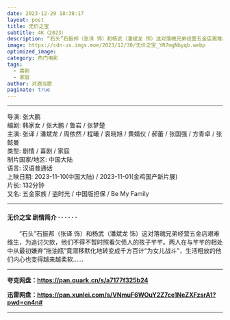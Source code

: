 ```yaml
---
date: 2023-12-29 18:38:17
layout: post
title: 无价之宝
subtitle: 4K（2023）
description: “石头”石振邦（张译 饰）和杨武（潘斌龙 饰）这对落魄兄弟经营五金店艰难维生，为追讨欠款，他们不得不暂时照看欠债人的孩子芊芊。两人在与芊芊的相处中从最初嫌弃“拖油瓶”竟潜移默化地转变成千方百计“为女儿战斗”，生活粗放的他们内心也变得越来越柔软...
image: https://cdn-us.imgs.moe/2023/12/30/无价之宝_YR7mgNbyqb.webp
optimized_image: 
category: 热门电影
tags:
  - 喜剧
  - 家庭
author: 对酒当歌
paginate: true
---
```


---

导演: 张大鹏  
编剧: 韩家女 / 张大鹏 / 鲁岩 / 张梦楚  
主演: 张译 / 潘斌龙 / 周依然 / 程曦 / 袁晓旭 / 黄婧仪 / 郝蕾 / 张国强 / 方青卓 / 张懿曼  
类型: 剧情 / 喜剧 / 家庭  
制片国家/地区: 中国大陆  
语言: 汉语普通话  
上映日期: 2023-11-10(中国大陆) / 2023-11-01(金鸡国产新片展)  
片长: 132分钟  
又名: 五金家族 / 盗时光 / 中国版担保 / Be My Family  

---

#### 无价之宝 剧情简介 · · · · · ·

　　“石头”石振邦（张译 饰）和杨武（潘斌龙 饰）这对落魄兄弟经营五金店艰难维生，为追讨欠款，他们不得不暂时照看欠债人的孩子芊芊。两人在与芊芊的相处中从最初嫌弃“拖油瓶”竟潜移默化地转变成千方百计“为女儿战斗”，生活粗放的他们内心也变得越来越柔软……

---

**夸克网盘：<https://pan.quark.cn/s/a7177f325b24>**

**迅雷网盘：<https://pan.xunlei.com/s/VNmuF6WOuY2Z7ce1NeZXFzsrA1?pwd=cn4n#>**

---
